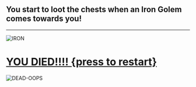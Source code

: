 ## You start to loot the chests when an Iron Golem comes towards you!
---
![IRON](https://vignette.wikia.nocookie.net/minecraft-mob/images/a/a2/Maxresdefault_%283%29.jpg/revision/latest?cb=20180518025515)
# [YOU DIED!!!! {press to restart}](1-home.md)
![DEAD-OOPS](https://pm1.narvii.com/6135/9684bfc5e95fdd243d5d80e87e9cbafb99dc9dd5_hq.jpg)
